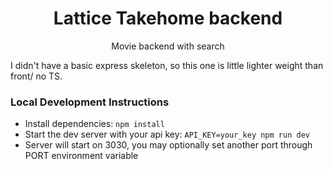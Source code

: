 <h1 align="center">Lattice Takehome backend</h1>
<p align="center">Movie backend with search</p>

I didn't have a basic express skeleton, so this one is little lighter weight than front/ no TS.

<h3>Local Development Instructions</h3>

- Install dependencies: `npm install`
- Start the dev server with your api key: `API_KEY=your_key npm run dev`
- Server will start on 3030, you may optionally set another port through PORT environment variable
